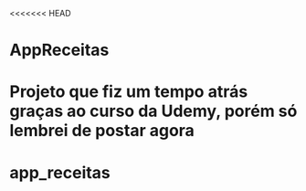 <<<<<<< HEAD
# AppReceitas
Projeto que fiz um tempo atrás graças ao curso da Udemy, porém só lembrei de postar agora
=======
# app_receitas


